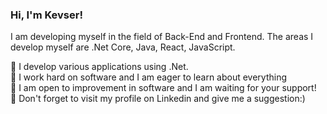 ### Hi, I'm Kevser!
I am developing myself in the field of Back-End and Frontend. The areas I develop myself are .Net Core, Java, React, JavaScript. 




🔭 I develop various applications using .Net. <br>
🌱 I work hard on software and I am eager to learn about everything<br>
🤔 I am open to improvement in software and I am waiting for your support!<br>
💬 Don't forget to visit my profile on Linkedin and give me a suggestion:)


